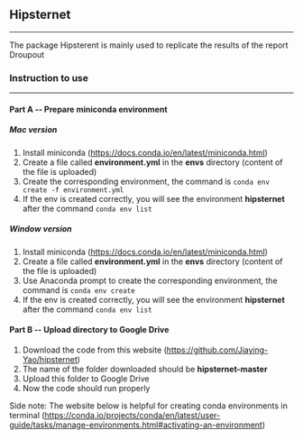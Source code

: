 ## Hipsternet

***

The package Hipsterent is mainly used to replicate the results of the report Droupout

### Instruction to use

***

#### Part A -- Prepare miniconda environment
##### Mac version
1. Install miniconda (https://docs.conda.io/en/latest/miniconda.html)
2. Create a file called **environment.yml** in the **envs** directory (content of the file is uploaded)
3. Create the corresponding environment, the command is ```conda env create -f environment.yml```
4. If the env is created correctly, you will see the environment **hipsternet** after the command ```conda env list```  

##### Window version
1. Install miniconda (https://docs.conda.io/en/latest/miniconda.html)
2. Create a file called **environment.yml** in the **envs** directory (content of the file is uploaded)
3. Use Anaconda prompt to create the corresponding environment, the command is ```conda env create```
4. If the env is created correctly, you will see the environment **hipsternet** after the command ```conda env list```  


#### Part B -- Upload directory to Google Drive
1. Download the code from this website (https://github.com/Jiaying-Yao/hipsternet)
2. The name of the folder downloaded should be **hipsternet-master**
3. Upload this folder to Google Drive
4. Now the code should run properly

Side note: The website below is helpful for creating conda environments in terminal
(https://conda.io/projects/conda/en/latest/user-guide/tasks/manage-environments.html#activating-an-environment) 

